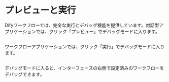# プレビューと実行

Difyワークフローでは、完全な実行とデバッグ機能を提供しています。対話型アプリケーションでは、クリック「プレビュー」でデバッグモードに入ります。

<figure><img src="https://assets-docs.dify.ai//img/jp/debug-and-preview/e6e08873be2aa00d56d5cdfb59819747.webp" alt=""><figcaption></figcaption></figure>

ワークフローアプリケーションでは、クリック「実行」でデバッグモードに入ります。

<figure><img src="https://assets-docs.dify.ai//img/jp/debug-and-preview/59f69eaf687ac60085726854fd381326.webp" alt=""><figcaption></figcaption></figure>

デバッグモードに入ると、インターフェースの右側で設定済みのワークフローをデバッグできます。

<figure><img src="https://assets-docs.dify.ai//img/jp/debug-and-preview/e5be4983c692918b3e764826def2a04c.webp" alt=""><figcaption></figcaption></figure>